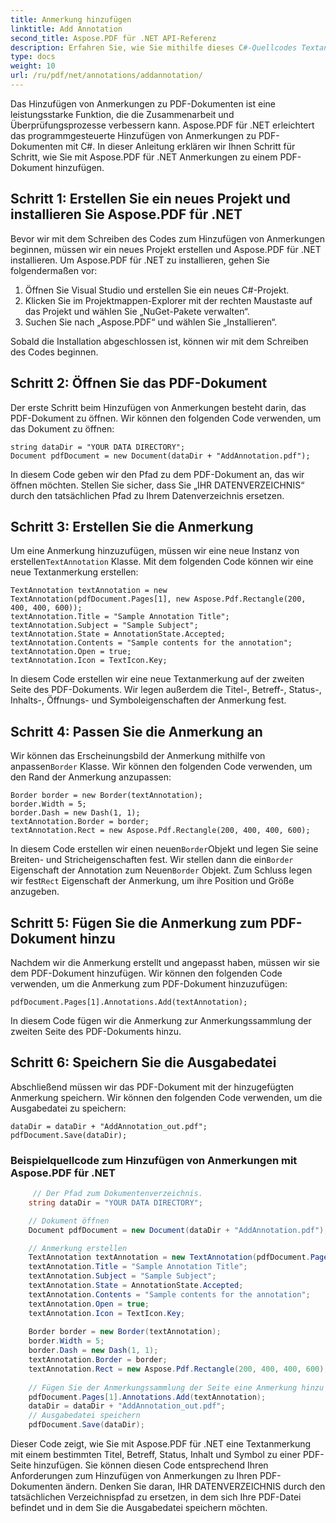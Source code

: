 ```yaml
---
title: Anmerkung hinzufügen
linktitle: Add Annotation
second_title: Aspose.PDF für .NET API-Referenz
description: Erfahren Sie, wie Sie mithilfe dieses C#-Quellcodes Textanmerkungen mit Aspose.PDF für .NET hinzufügen. Passen Sie Ihre Anmerkungen mit spezifischen Details und Symbolen an.
type: docs
weight: 10
url: /ru/pdf/net/annotations/addannotation/
---
```


Das Hinzufügen von Anmerkungen zu PDF-Dokumenten ist eine leistungsstarke Funktion, die die Zusammenarbeit und Überprüfungsprozesse verbessern kann. Aspose.PDF für .NET erleichtert das programmgesteuerte Hinzufügen von Anmerkungen zu PDF-Dokumenten mit C#. In dieser Anleitung erklären wir Ihnen Schritt für Schritt, wie Sie mit Aspose.PDF für .NET Anmerkungen zu einem PDF-Dokument hinzufügen.

## Schritt 1: Erstellen Sie ein neues Projekt und installieren Sie Aspose.PDF für .NET

Bevor wir mit dem Schreiben des Codes zum Hinzufügen von Anmerkungen beginnen, müssen wir ein neues Projekt erstellen und Aspose.PDF für .NET installieren. Um Aspose.PDF für .NET zu installieren, gehen Sie folgendermaßen vor:

1. Öffnen Sie Visual Studio und erstellen Sie ein neues C#-Projekt.
2. Klicken Sie im Projektmappen-Explorer mit der rechten Maustaste auf das Projekt und wählen Sie „NuGet-Pakete verwalten“.
3. Suchen Sie nach „Aspose.PDF“ und wählen Sie „Installieren“.

Sobald die Installation abgeschlossen ist, können wir mit dem Schreiben des Codes beginnen.

## Schritt 2: Öffnen Sie das PDF-Dokument

Der erste Schritt beim Hinzufügen von Anmerkungen besteht darin, das PDF-Dokument zu öffnen. Wir können den folgenden Code verwenden, um das Dokument zu öffnen:

```
string dataDir = "YOUR DATA DIRECTORY";
Document pdfDocument = new Document(dataDir + "AddAnnotation.pdf");
```

In diesem Code geben wir den Pfad zu dem PDF-Dokument an, das wir öffnen möchten. Stellen Sie sicher, dass Sie „IHR DATENVERZEICHNIS“ durch den tatsächlichen Pfad zu Ihrem Datenverzeichnis ersetzen.

## Schritt 3: Erstellen Sie die Anmerkung

 Um eine Anmerkung hinzuzufügen, müssen wir eine neue Instanz von erstellen`TextAnnotation` Klasse. Mit dem folgenden Code können wir eine neue Textanmerkung erstellen:

```
TextAnnotation textAnnotation = new TextAnnotation(pdfDocument.Pages[1], new Aspose.Pdf.Rectangle(200, 400, 400, 600));
textAnnotation.Title = "Sample Annotation Title";
textAnnotation.Subject = "Sample Subject";
textAnnotation.State = AnnotationState.Accepted;
textAnnotation.Contents = "Sample contents for the annotation";
textAnnotation.Open = true;
textAnnotation.Icon = TextIcon.Key;
```

In diesem Code erstellen wir eine neue Textanmerkung auf der zweiten Seite des PDF-Dokuments. Wir legen außerdem die Titel-, Betreff-, Status-, Inhalts-, Öffnungs- und Symboleigenschaften der Anmerkung fest.

## Schritt 4: Passen Sie die Anmerkung an

 Wir können das Erscheinungsbild der Anmerkung mithilfe von anpassen`Border` Klasse. Wir können den folgenden Code verwenden, um den Rand der Anmerkung anzupassen:

```
Border border = new Border(textAnnotation);
border.Width = 5;
border.Dash = new Dash(1, 1);
textAnnotation.Border = border;
textAnnotation.Rect = new Aspose.Pdf.Rectangle(200, 400, 400, 600);
```

 In diesem Code erstellen wir einen neuen`Border`Objekt und legen Sie seine Breiten- und Stricheigenschaften fest. Wir stellen dann die ein`Border` Eigenschaft der Annotation zum Neuen`Border` Objekt. Zum Schluss legen wir fest`Rect` Eigenschaft der Anmerkung, um ihre Position und Größe anzugeben.

## Schritt 5: Fügen Sie die Anmerkung zum PDF-Dokument hinzu

Nachdem wir die Anmerkung erstellt und angepasst haben, müssen wir sie dem PDF-Dokument hinzufügen. Wir können den folgenden Code verwenden, um die Anmerkung zum PDF-Dokument hinzuzufügen:

```
pdfDocument.Pages[1].Annotations.Add(textAnnotation);
```

In diesem Code fügen wir die Anmerkung zur Anmerkungssammlung der zweiten Seite des PDF-Dokuments hinzu.

## Schritt 6: Speichern Sie die Ausgabedatei

Abschließend müssen wir das PDF-Dokument mit der hinzugefügten Anmerkung speichern. Wir können den folgenden Code verwenden, um die Ausgabedatei zu speichern:

```
dataDir = dataDir + "AddAnnotation_out.pdf";
pdfDocument.Save(dataDir);
```
### Beispielquellcode zum Hinzufügen von Anmerkungen mit Aspose.PDF für .NET


```csharp   
	 // Der Pfad zum Dokumentenverzeichnis.
	string dataDir = "YOUR DATA DIRECTORY";

	// Dokument öffnen
	Document pdfDocument = new Document(dataDir + "AddAnnotation.pdf");

	// Anmerkung erstellen
	TextAnnotation textAnnotation = new TextAnnotation(pdfDocument.Pages[1], new Aspose.Pdf.Rectangle(200, 400, 400, 600));
	textAnnotation.Title = "Sample Annotation Title";
	textAnnotation.Subject = "Sample Subject";
	textAnnotation.State = AnnotationState.Accepted;
	textAnnotation.Contents = "Sample contents for the annotation";
	textAnnotation.Open = true;
	textAnnotation.Icon = TextIcon.Key;
   
	Border border = new Border(textAnnotation);
	border.Width = 5;
	border.Dash = new Dash(1, 1);
	textAnnotation.Border = border;
	textAnnotation.Rect = new Aspose.Pdf.Rectangle(200, 400, 400, 600);
   
	// Fügen Sie der Anmerkungssammlung der Seite eine Anmerkung hinzu
	pdfDocument.Pages[1].Annotations.Add(textAnnotation);
	dataDir = dataDir + "AddAnnotation_out.pdf";
	// Ausgabedatei speichern
	pdfDocument.Save(dataDir);
```
Dieser Code zeigt, wie Sie mit Aspose.PDF für .NET eine Textanmerkung mit einem bestimmten Titel, Betreff, Status, Inhalt und Symbol zu einer PDF-Seite hinzufügen. Sie können diesen Code entsprechend Ihren Anforderungen zum Hinzufügen von Anmerkungen zu Ihren PDF-Dokumenten ändern. Denken Sie daran, IHR DATENVERZEICHNIS durch den tatsächlichen Verzeichnispfad zu ersetzen, in dem sich Ihre PDF-Datei befindet und in dem Sie die Ausgabedatei speichern möchten.